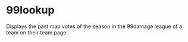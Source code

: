 # 99lookup

Displays the past map votes of the season in the 99damage league of a team on their team page.